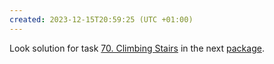 ```yaml
---
created: 2023-12-15T20:59:25 (UTC +01:00)
---
```

Look solution for task [70. Climbing Stairs](https://leetcode.com/problems/climbing-stairs/?envType=study-plan-v2&envId=top-interview-150) in the next
[package](../../../../../LeetCode/LeetCode_75_Level_1/Day_10_Dynamic_Programming/Easy/Climbing_Stairs/Dynamic/Solution.java).